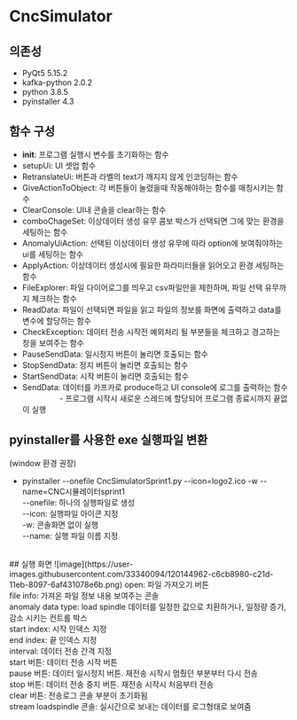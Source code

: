 # CncSimulator

## 의존성
* PyQt5 5.15.2
* kafka-python 2.0.2
* python 3.8.5
* pyinstaller 4.3

## 함수 구성
* __init__: 프로그램 실행시 변수를 초기화하는 함수
* setupUi: UI 셋업 함수
* RetranslateUi: 버튼과 라벨의 text가 깨지지 않게 인코딩하는 함수
* GiveActionToObject: 각 버튼들이 눌렸을때 작동해야하는 함수를 매칭시키는 함수
* ClearConsole: UI내 콘솔을 clear하는 함수
* comboChageSet: 이상데이터 생성 유무 콤보 박스가 선택되면 그에 맞는 환경을 세팅하는 함수
* AnomalyUiAction: 선택된 이상데이터 생성 유무에 따라 option에 보여줘야하는 ui를 세팅하는 함수
* ApplyAction: 이상데이터 생성시에 필요한 파라미터들을 읽어오고 환경 세팅하는 함수
* FileExplorer: 파일 다이어로그를 띄우고 csv파일만을 제한하며, 파일 선택 유무까지 체크하는 함수
* ReadData: 파일이 선택되면 파일을 읽고 파일의 정보를 화면에 출력하고 data를 변수에 할당하는 함수
* CheckException: 데이터 전송 시작전 예외처리 될 부분들을 체크하고 경고하는 창을 보여주는 함수
* PauseSendData: 일시정지 버튼이 눌리면 호출되는 함수
* StopSendData: 정지 버튼이 눌리면 호출되는 함수
* StartSendData: 시작 버튼이 눌리면 호출되는 함수
* SendData: 데이터를 카프카로 produce하고 UI console에 로그를 출력하는 함수<br>
&nbsp;&nbsp;&nbsp;&nbsp;&nbsp;&nbsp;&nbsp;&nbsp;&nbsp;&nbsp;&nbsp;&nbsp;&nbsp;&nbsp;&nbsp;&nbsp;&nbsp;- 프로그램 시작시 새로운 스레드에 할당되어 프로그램 종료시까지 끝없이 실행

## pyinstaller를 사용한 exe 실행파일 변환
(window 환경 권장)
* pyinstaller --onefile CncSimulatorSprint1.py  --icon=logo2.ico -w --name=CNC시뮬레이터sprint1<br>
--onefile: 하나의 실행파일로 생성<br>
--icon: 실행파일 아이콘 지정<br>
-w: 콘솔화면 없이 실행<br>
--name: 실행 파일 이름 지정<br>
<br>
## 실행 화면
![image](https://user-images.githubusercontent.com/33340094/120144962-c6cb8980-c21d-11eb-8097-6af431078e6b.png)
open: 파일 가져오기 버튼 <br>
file info: 가져온 파일 정보 내용 보여주는 콘솔<br>
anomaly data type: load spindle 데이터를 일정한 값으로 치환하거나, 일정량 증가, 감소 시키는 컨트롤 박스<br>
start index: 시작 인덱스 지정<br>
end index: 끝 인덱스 지정<br>
interval: 데이터 전송 간격 지정<br>
start 버튼: 데이터 전송 시작 버튼<br>
pause 버튼: 데이터 일시정지 버튼. 재전송 시작시 멈췄던 부분부터 다시 전송<br>
stop 버튼: 데이터 전송 중지 버튼. 재전송 시작시 처음부터 전송<br>
clear 버튼: 전송로그 콘솔 부분이 초기화됨<br>
stream loadspindle 콘솔: 실시간으로 보내는 데이터를 로그형태로 보여줌<br>

